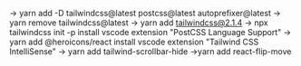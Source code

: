 -> yarn add -D tailwindcss@latest postcss@latest autoprefixer@latest
-> yarn remove tailwindcss@latest
-> yarn add tailwindcss@2.1.4
-> npx tailwindcss init -p
install vscode extension "PostCSS Language Support"
-> yarn add @heroicons/react
install vscode extension "Tailwind CSS IntelliSense"
-> yarn add tailwind-scrollbar-hide
->yarn add react-flip-move
